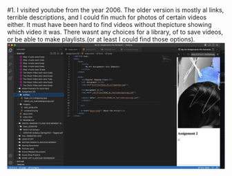 #1. I visited youtube from  the year 2006. The older version is mostly al links, terrible descriptions, and I could fin much for photos of certain videos either. It must have been hard to find videos without thepicture showing which video it was. There wasnt any choices for a library, of to save videos, or be able to make playlists.(or at least I could find those options).
![Assignment-05](./Imagess/screenshot1.png)